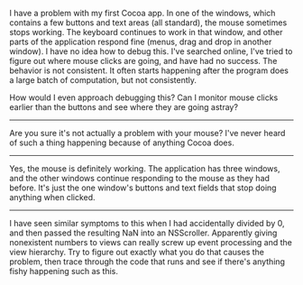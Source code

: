 

I have a problem with my first Cocoa app.  In one of the windows, which contains a few buttons and text areas (all standard), the mouse sometimes stops working.  The keyboard continues to work in that window, and other parts of the application respond fine (menus, drag and drop in another window).  I have no idea how to debug this.  I've searched online, I've tried to figure out where mouse clicks are going, and have had no success.  The behavior is not consistent.  It often starts happening after the program does a large batch of computation, but not consistently.

How would I even approach debugging this?  Can I monitor mouse clicks earlier than the buttons and see where they are going astray?  

----
Are you sure it's not actually a problem with your mouse?  I've never heard of such a thing happening because of anything Cocoa does.

----
Yes, the mouse is definitely working.  The application has three windows, and the other windows continue responding to the mouse as they had before.  It's just the one window's buttons and text fields that stop doing anything when clicked.

----
I have seen similar symptoms to this when I had accidentally divided by 0, and then passed the resulting NaN into an NSScroller. Apparently giving nonexistent numbers to views can really screw up event processing and the view hierarchy. Try to figure out exactly what you do that causes the problem, then trace through the code that runs and see if there's anything fishy happening such as this.
